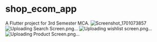 # shop_ecom_app

A  Flutter project for 3rd Semester MCA.
![Screenshot_1701073857](https://github.com/user-attachments/assets/8f5470fa-bab0-48a4-aa32-e5d2db36016e)
![Uploading Search Screen.png…]()
![Uploading wishlist screen.png…]()
![Uploading Product Screen.png…]()

